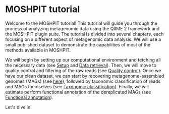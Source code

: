 # MOSHPIT tutorial

Welcome to the MOSHPIT tutorial! This tutorial will guide you through the process of analyzing metagenomic data using 
the QIIME 2 framework and the MOSHPIT plugin suite. The tutorial is divided into several chapters, each focusing on a 
different aspect of metagenomic data analysis. We will use a small published dataset to demonstrate the capabilities of 
most of the methods available in MOSHPIT.

We will begin by setting up our computational environment and fetching all the necessary data (see [Setup](setup) and 
[Data retrieval](data-retrieval)). Then, we will move to quality control and filtering of the raw reads (see 
[Quality control](quality-control)). Once we have our clean dataset, we can start by recovering metagenome-assembled 
genomes (MAGs) (see [here](mag-recovery)), followed by taxonomic classification of reads and MAGs themselves (see 
[Taxonomic classification](taxonomic-classification)). Finally, we will estimate perform functional annotation of 
the dereplicated MAGs (see [Functional annotation](functional-annotation)).

Let's dive in!
